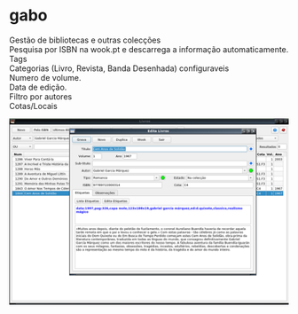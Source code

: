 # gabo
Gestão de bibliotecas e outras colecções<br>
Pesquisa por ISBN na wook.pt e descarrega a informação automaticamente.<br>
Tags<br>
Categorias (Livro, Revista, Banda Desenhada) configuraveis<br>
Numero de volume.<br>
Data de edição.<br>
Filtro por autores<br>
Cotas/Locais<br>

![Screenshot](screenshots/sc1.png)
